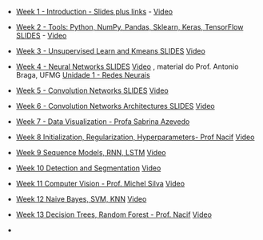 
* [Week 1 - Introduction - Slides plus links](https://docs.google.com/presentation/d/e/2PACX-1vRTjBmaFWvc21qBbG5bD7L3lV-QgE0rCnXoGUodtDAqIOTr_LKk4n-5Zi7hnGlT-U1HzcFyBYhW1LVm/pub?start=false&loop=false&delayms=3000) -  [Video](https://www.youtube.com/playlist?list=PL-khHIKnEw7OdjkbW4l7fk5H6s-gpwS1E)

* [Week 2 - Tools: Python, NumPy, Pandas, Sklearn, Keras, TensorFlow    SLIDES](https://docs.google.com/presentation/d/e/2PACX-1vQmTWR8lje4hd619-gXVBJbwytqmMK8fzH9kpgqnww9QB7KcsC1pE0dh3aZXK3t_wA_f_EVI4ebBr0G/pub?start=false&loop=false&delayms=3000)  - [Video](https://www.youtube.com/playlist?list=PL-khHIKnEw7NoOjYO5b11A_LJQ0Ot804R) 
* [Week 3 - Unsupervised Learn and Kmeans    SLIDES](https://docs.google.com/presentation/d/e/2PACX-1vRgWvDE4ZvIt3Fni6NAPft6E4zBZTAw5HD6xjLxrBqe4wXkuznTJHCUCvFZX2plK8HNXo-gxShw0pei/pub?start=false&loop=false&delayms=3000) [Video](https://www.youtube.com/playlist?list=PL-khHIKnEw7OSsoHD5f8FfOGIC8CMa5yN)
* [Week 4 - Neural Networks    SLIDES](https://docs.google.com/presentation/d/e/2PACX-1vSqVGe06rL9WJcwata7SmP9tnLX8RTR0rUoUVlqI_qHhwZ8GFNEfs3UM8BkVK5_SlmFAQN0wg67iMlL/pub?start=false&loop=false&delayms=3000) [Video]() , material do Prof. Antonio Braga, UFMG [Unidade 1 - Redes Neurais](https://www.youtube.com/playlist?list=PL9LlC0pBeCU9mQV8G7SQbyXG7y-tW5uab)
* [Week 5 - Convolution Networks SLIDES]() [Video]()
* [Week 6 - Convolution Networks Architectures SLIDES]() [Video]()
* [Week 7 - Data Visualization - Profa Sabrina Azevedo]() 
* [Week 8 Initialization, Regularization, Hyperparameters- Prof Nacif]() [Video]()
* [Week 9 Sequence Models, RNN, LSTM]() [Video]()
* [Week 10 Detection and Segmentation]() [Video]()
* [Week 11 Computer Vision - Prof. Michel Silva]() [Video]()
* [Week 12 Naive Bayes, SVM, KNN]() [Video]()
* [Week 13 Decision Trees, Random Forest - Prof. Nacif]() [Video]()
* 


